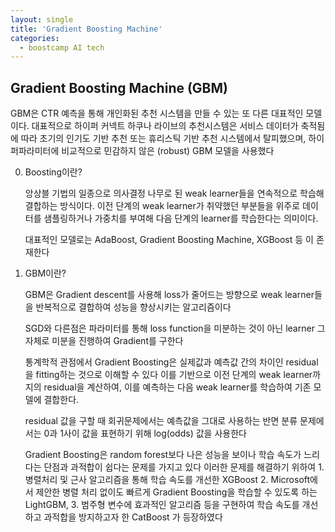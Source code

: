 ```yaml
---
layout: single
title: 'Gradient Boosting Machine'
categories:
  - boostcamp AI tech
---
```

## Gradient Boosting Machine (GBM)

GBM은 CTR 예측을 통해 개인화된 추천 시스템을 만들 수 있는 또 다른 대표적인 모델이다. 대표적으로 하이퍼 커넥트 하쿠나 라이브의 추천시스템은 서비스 데이터가 축적됨에 따라 초기의 인기도 기반 추천 또는 휴리스틱 기반 추천 시스템에서 탈피했으며, 하이퍼파라미터에 비교적으로 민감하지 않은 (robust) GBM 모델을 사용했다

0. Boosting이란?
   
    앙상블 기법의 일종으로 의사결정 나무로 된 weak learner들을 연속적으로 학습해 결합하는 방식이다. 이전 단계의 weak learner가 취약했던 부분들을 위주로 데이터를 샘플링하거나 가중치를 부여해 다음 단계의 learner를 학습한다는 의미이다.

    대표적인 모델로는 AdaBoost, Gradient Boosting Machine, XGBoost 등 이 존재한다

1. GBM이란?

    GBM은 Gradient descent를 사용해 loss가 줄어드는 방향으로 weak learner들을 반복적으로 결합하여 성능을 향상시키는 알고리즘이다

    SGD와 다른점은 파라미터를 통해 loss function을 미분하는 것이 아닌 learner 그 자체로 미분을 진행하여 Gradient를 구한다

    통계학적 관점에서 Gradient Boosting은 실제값과 예측값 간의 차이인 residual을 fitting하는 것으로 이해할 수 있다 이를 기반으로 이전 단계의 weak learner까지의 residual을 계산하여, 이를 예측하는 다음 weak learner를 학습하여 기존 모델에 결합한다.

    residual 값을 구할 때 회귀문제에서는 예측값을 그대로 사용하는 반면 분류 문제에서는 0과 1사이 값을 표현하기 위해 log(odds) 값을 사용한다

     Gradient Boosting은 random forest보다 나은 성능을 보이나 학습 속도가 느리다는 단점과 과적합이 쉽다는 문제를 가지고 있다 이러한 문제를 해결하기 위하여 1. 병렬처리 및 근사 알고리즘을 통해 학습 속도를 개선한 XGBoost 2. Microsoft에서 제안한 병렬 처리 없이도 빠르게 Gradient Boosting을 학습할 수 있도록 하는 LightGBM, 3. 범주형 변수에 효과적인 알고리즘 등을 구현하여 학습 속도를 개선하고 과적합을 방지하고자 한 CatBoost 가 등장하였다
